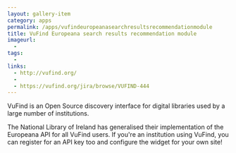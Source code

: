 ```yaml
---
layout: gallery-item
category: apps
permalink: /apps/vufindeuropeanasearchresultsrecommendationmodule
title: VuFind Europeana search results recommendation module
imageurl:
  - 
tags:
  - 
links:
  - http://vufind.org/
  - 
  - https://vufind.org/jira/browse/VUFIND-444
---
```


VuFind is an Open Source discovery interface for digital libraries used by a large number of institutions.

The National Library of Ireland has generalised their implementation of the Europeana API for all VuFind users. If you're an institution using VuFind, you can register for an API key too and configure the widget for your own site!
